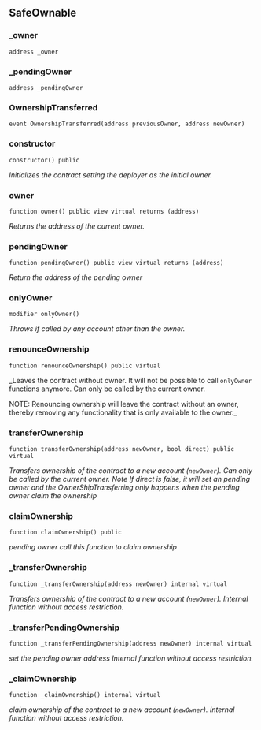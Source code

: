 ## SafeOwnable

### \_owner

```solidity
address _owner
```

### \_pendingOwner

```solidity
address _pendingOwner
```

### OwnershipTransferred

```solidity
event OwnershipTransferred(address previousOwner, address newOwner)
```

### constructor

```solidity
constructor() public
```

_Initializes the contract setting the deployer as the initial owner._

### owner

```solidity
function owner() public view virtual returns (address)
```

_Returns the address of the current owner._

### pendingOwner

```solidity
function pendingOwner() public view virtual returns (address)
```

_Return the address of the pending owner_

### onlyOwner

```solidity
modifier onlyOwner()
```

_Throws if called by any account other than the owner._

### renounceOwnership

```solidity
function renounceOwnership() public virtual
```

\_Leaves the contract without owner. It will not be possible to call
`onlyOwner` functions anymore. Can only be called by the current owner.

NOTE: Renouncing ownership will leave the contract without an owner,
thereby removing any functionality that is only available to the owner.\_

### transferOwnership

```solidity
function transferOwnership(address newOwner, bool direct) public virtual
```

_Transfers ownership of the contract to a new account (`newOwner`).
Can only be called by the current owner.
Note If direct is false, it will set an pending owner and the OwnerShipTransferring
only happens when the pending owner claim the ownership_

### claimOwnership

```solidity
function claimOwnership() public
```

_pending owner call this function to claim ownership_

### \_transferOwnership

```solidity
function _transferOwnership(address newOwner) internal virtual
```

_Transfers ownership of the contract to a new account (`newOwner`).
Internal function without access restriction._

### \_transferPendingOwnership

```solidity
function _transferPendingOwnership(address newOwner) internal virtual
```

_set the pending owner address
Internal function without access restriction._

### \_claimOwnership

```solidity
function _claimOwnership() internal virtual
```

_claim ownership of the contract to a new account (`newOwner`).
Internal function without access restriction._
